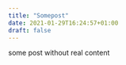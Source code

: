 ```yaml
---
title: "Somepost"
date: 2021-01-29T16:24:57+01:00
draft: false
---
```


some post without real content